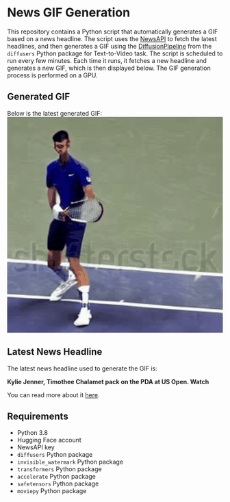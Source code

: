 # News GIF Generation
This repository contains a Python script that automatically generates a GIF based on a news headline. The script uses the [NewsAPI](https://newsapi.org/) to fetch the latest headlines, and then generates a GIF using the [DiffusionPipeline](https://github.com/huggingface/diffusers) from the `diffusers` Python package for Text-to-Video task.
The script is scheduled to run every few minutes. Each time it runs, it fetches a new headline and generates a new GIF, which is then displayed below. The GIF generation process is performed on a GPU.

## Generated GIF
Below is the latest generated GIF:
![Generated GIF](output.gif?raw=true&v=1694506287)

## Latest News Headline
The latest news headline used to generate the GIF is:

**Kylie Jenner, Timothee Chalamet pack on the PDA at US Open. Watch**

You can read more about it [here](https://www.hindustantimes.com/entertainment/hollywood/kylie-jenner-timothee-chalamet-pack-on-the-pda-at-us-open-101694402962271.html).

## Requirements
- Python 3.8
- Hugging Face account
- NewsAPI key
- `diffusers` Python package
- `invisible_watermark` Python package
- `transformers` Python package
- `accelerate` Python package
- `safetensors` Python package
- `moviepy` Python package
